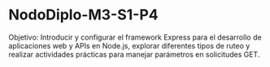 # NodoDiplo-M3-S1-P4
Objetivo: Introducir y configurar el framework Express para el desarrollo de aplicaciones web y APIs en Node.js, explorar diferentes tipos de ruteo y realizar actividades prácticas para manejar parámetros en solicitudes GET.
